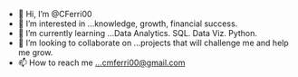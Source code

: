 - 👋 Hi, I’m @CFerri00
- 👀 I’m interested in ...knowledge, growth, financial success.
- 🌱 I’m currently learning ...Data Analytics. SQL. Data Viz. Python.  
- 💞️ I’m looking to collaborate on ...projects that will challenge me and help me grow.
- 📫 How to reach me ...cmferri00@gmail.com

<!---
CFerri00/CFerri00 is a ✨ special ✨ repository because its `README.md` (this file) appears on your GitHub profile.
You can click the Preview link to take a look at your changes.
--->
